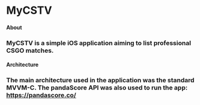 # MyCSTV

#### About

### MyCSTV is a simple iOS application aiming to list professional CSGO matches.

#### Architecture

### The main architecture used in the application was the standard MVVM-C. The pandaScore API was also used to run the app: https://pandascore.co/


